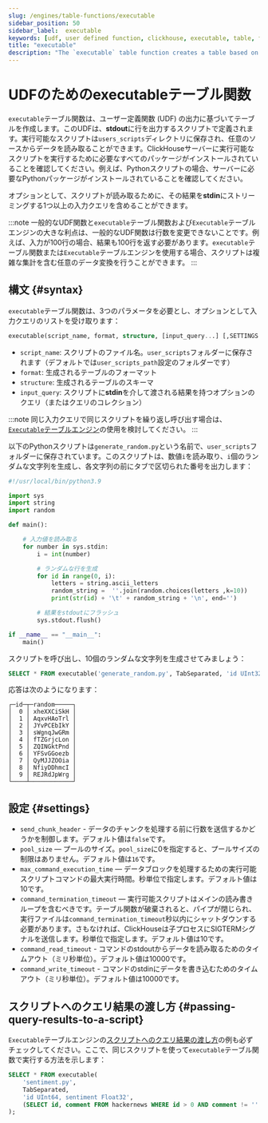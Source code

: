 ```yaml
---
slug: /engines/table-functions/executable
sidebar_position: 50
sidebar_label:  executable
keywords: [udf, user defined function, clickhouse, executable, table, function]
title: "executable"
description: "The `executable` table function creates a table based on the output of a user-defined function (UDF) that you define in a script that outputs rows to **stdout**."
---
```



# UDFのためのexecutableテーブル関数

`executable`テーブル関数は、ユーザー定義関数 (UDF) の出力に基づいてテーブルを作成します。このUDFは、**stdout**に行を出力するスクリプトで定義されます。実行可能なスクリプトは`users_scripts`ディレクトリに保存され、任意のソースからデータを読み取ることができます。ClickHouseサーバーに実行可能なスクリプトを実行するために必要なすべてのパッケージがインストールされていることを確認してください。例えば、Pythonスクリプトの場合、サーバーに必要なPythonパッケージがインストールされていることを確認してください。

オプションとして、スクリプトが読み取るために、その結果を**stdin**にストリーミングする1つ以上の入力クエリを含めることができます。

:::note
一般的なUDF関数と`executable`テーブル関数および`Executable`テーブルエンジンの大きな利点は、一般的なUDF関数は行数を変更できないことです。例えば、入力が100行の場合、結果も100行を返す必要があります。`executable`テーブル関数または`Executable`テーブルエンジンを使用する場合、スクリプトは複雑な集計を含む任意のデータ変換を行うことができます。
:::

## 構文 {#syntax}

`executable`テーブル関数は、3つのパラメータを必要とし、オプションとして入力クエリのリストを受け取ります：

```sql
executable(script_name, format, structure, [input_query...] [,SETTINGS ...])
```

- `script_name`: スクリプトのファイル名。`user_scripts`フォルダーに保存されます（デフォルトでは`user_scripts_path`設定のフォルダーです）
- `format`: 生成されるテーブルのフォーマット
- `structure`: 生成されるテーブルのスキーマ
- `input_query`: スクリプトに**stdin**を介して渡される結果を持つオプションのクエリ（またはクエリのコレクション）

:::note
同じ入力クエリで同じスクリプトを繰り返し呼び出す場合は、[`Executable`テーブルエンジン](../../engines/table-engines/special/executable.md)の使用を検討してください。
:::

以下のPythonスクリプトは`generate_random.py`という名前で、`user_scripts`フォルダーに保存されています。このスクリプトは、数値`i`を読み取り、`i`個のランダムな文字列を生成し、各文字列の前にタブで区切られた番号を出力します：

```python
#!/usr/local/bin/python3.9

import sys
import string
import random

def main():

    # 入力値を読み取る
    for number in sys.stdin:
        i = int(number)

        # ランダムな行を生成
        for id in range(0, i):
            letters = string.ascii_letters
            random_string =  ''.join(random.choices(letters ,k=10))
            print(str(id) + '\t' + random_string + '\n', end='')

        # 結果をstdoutにフラッシュ
        sys.stdout.flush()

if __name__ == "__main__":
    main()
```

スクリプトを呼び出し、10個のランダムな文字列を生成させてみましょう：

```sql
SELECT * FROM executable('generate_random.py', TabSeparated, 'id UInt32, random String', (SELECT 10))
```

応答は次のようになります：

```response
┌─id─┬─random─────┐
│  0 │ xheXXCiSkH │
│  1 │ AqxvHAoTrl │
│  2 │ JYvPCEbIkY │
│  3 │ sWgnqJwGRm │
│  4 │ fTZGrjcLon │
│  5 │ ZQINGktPnd │
│  6 │ YFSvGGoezb │
│  7 │ QyMJJZOOia │
│  8 │ NfiyDDhmcI │
│  9 │ REJRdJpWrg │
└────┴────────────┘
```

## 設定 {#settings}

- `send_chunk_header` - データのチャンクを処理する前に行数を送信するかどうかを制御します。デフォルト値は`false`です。
- `pool_size` — プールのサイズ。`pool_size`に0を指定すると、プールサイズの制限はありません。デフォルト値は`16`です。
- `max_command_execution_time` — データブロックを処理するための実行可能スクリプトコマンドの最大実行時間。秒単位で指定します。デフォルト値は10です。
- `command_termination_timeout` — 実行可能スクリプトはメインの読み書きループを含むべきです。テーブル関数が破棄されると、パイプが閉じられ、実行ファイルは`command_termination_timeout`秒以内にシャットダウンする必要があります。さもなければ、ClickHouseは子プロセスにSIGTERMシグナルを送信します。秒単位で指定します。デフォルト値は10です。
- `command_read_timeout` - コマンドのstdoutからデータを読み取るためのタイムアウト（ミリ秒単位）。デフォルト値は10000です。
- `command_write_timeout` - コマンドのstdinにデータを書き込むためのタイムアウト（ミリ秒単位）。デフォルト値は10000です。

## スクリプトへのクエリ結果の渡し方 {#passing-query-results-to-a-script}

`Executable`テーブルエンジンの[スクリプトへのクエリ結果の渡し方](../../engines/table-engines/special/executable.md#passing-query-results-to-a-script)の例も必ずチェックしてください。ここで、同じスクリプトを使って`executable`テーブル関数で実行する方法を示します：

```sql
SELECT * FROM executable(
    'sentiment.py',
    TabSeparated,
    'id UInt64, sentiment Float32',
    (SELECT id, comment FROM hackernews WHERE id > 0 AND comment != '' LIMIT 20)
);
```
